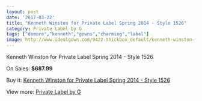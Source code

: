 ```yaml
---
layout: post
date: '2017-03-22'
title: "Kenneth Winston for Private Label Spring 2014 - Style 1526"
category: Private Label by G
tags: ["demure","kenneth","gowns","charming","label"]
image: http://www.idealgown.com/9422-thickbox_default/kenneth-winston-for-private-label-spring-2014-style-1526.jpg
---
```

Kenneth Winston for Private Label Spring 2014 - Style 1526

On Sales: **$687.99**
<a href="https://www.idealgown.com/en/private-label-by-g/3917-kenneth-winston-for-private-label-spring-2014-style-1526.html"><amp-img layout="responsive" width="600" height="600" src="//www.idealgown.com/9422-thickbox_default/kenneth-winston-for-private-label-spring-2014-style-1526.jpg" alt="Kenneth Winston for Private Label Spring 2014 - Style 1526 0" /></a>
<a href="https://www.idealgown.com/en/private-label-by-g/3917-kenneth-winston-for-private-label-spring-2014-style-1526.html"><amp-img layout="responsive" width="600" height="600" src="//www.idealgown.com/9424-thickbox_default/kenneth-winston-for-private-label-spring-2014-style-1526.jpg" alt="Kenneth Winston for Private Label Spring 2014 - Style 1526 1" /></a>
<a href="https://www.idealgown.com/en/private-label-by-g/3917-kenneth-winston-for-private-label-spring-2014-style-1526.html"><amp-img layout="responsive" width="600" height="600" src="//www.idealgown.com/9423-thickbox_default/kenneth-winston-for-private-label-spring-2014-style-1526.jpg" alt="Kenneth Winston for Private Label Spring 2014 - Style 1526 2" /></a>

Buy it: [Kenneth Winston for Private Label Spring 2014 - Style 1526](https://www.idealgown.com/en/private-label-by-g/3917-kenneth-winston-for-private-label-spring-2014-style-1526.html "Kenneth Winston for Private Label Spring 2014 - Style 1526")

View more: [Private Label by G](https://www.idealgown.com/en/46-private-label-by-g "Private Label by G")